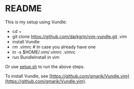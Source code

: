 README
======

This is my setup using Vundle:

- cd ~
- git clone https://github.com/darkgrin/vim-vundle.git .vim
- install Vundle
- rm .vimrc # In case you already have one
- ln -s $HOME/.vim/.vimrc .vimrc
- run BundleInstall in vim

Or use [setup.sh](setup.sh) to run the above steps.

To install Vundle, see [https://github.com/gmarik/Vundle.vim](https://github.com/gmarik/Vundle.vim).


